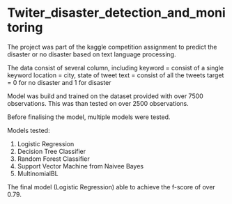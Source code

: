 # Twiter_disaster_detection_and_monitoring

The project was part of the kaggle competition assignment to predict the disaster or no disaster based on text language processing. 

The data consist of several column, including 
  keyword = consist of a single keyword
  location = city, state of tweet
  text = consist of all the tweets
  target = 0 for no disaster and 1 for disaster 

Model was build and trained on the dataset provided with over 7500 observations. This was than tested on over 2500 observations. 

Before finalising the model, multiple models were tested. 

Models tested: 
  1. Logistic Regression
  2. Decision Tree Classifier
  3. Random Forest Classifier
  4. Support Vector Machine from Naivee Bayes
  5. MultinomialBL

The final model (Logistic Regression) able to achieve the f-score of over 0.79.
